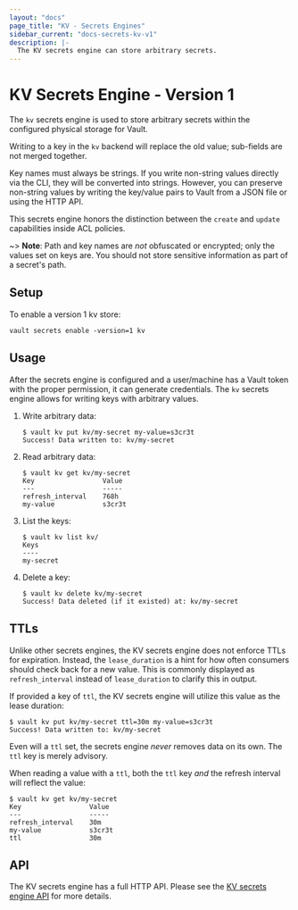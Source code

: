 ```yaml
---
layout: "docs"
page_title: "KV - Secrets Engines"
sidebar_current: "docs-secrets-kv-v1"
description: |-
  The KV secrets engine can store arbitrary secrets.
---
```


# KV Secrets Engine - Version 1

The `kv` secrets engine is used to store arbitrary secrets within the
configured physical storage for Vault.

Writing to a key in the `kv` backend will replace the old value; sub-fields are
not merged together.

Key names must always be strings. If you write non-string values directly via
the CLI, they will be converted into strings. However, you can preserve
non-string values by writing the key/value pairs to Vault from a JSON file or
using the HTTP API.

This secrets engine honors the distinction between the `create` and `update`
capabilities inside ACL policies.

~> **Note**: Path and key names are _not_ obfuscated or encrypted; only the
values set on keys are. You should not store sensitive information as part of a
secret's path.

## Setup

To enable a version 1 kv store:

```
vault secrets enable -version=1 kv
```

## Usage

After the secrets engine is configured and a user/machine has a Vault token with
the proper permission, it can generate credentials. The `kv` secrets engine
allows for writing keys with arbitrary values.

1. Write arbitrary data:

    ```text
    $ vault kv put kv/my-secret my-value=s3cr3t
    Success! Data written to: kv/my-secret
    ```

1. Read arbitrary data:

    ```text
    $ vault kv get kv/my-secret
    Key                 Value
    ---                 -----
    refresh_interval    768h
    my-value            s3cr3t
    ```

1. List the keys:

    ```text
    $ vault kv list kv/
    Keys
    ----
    my-secret
    ```

1. Delete a key:

    ```
    $ vault kv delete kv/my-secret
    Success! Data deleted (if it existed) at: kv/my-secret
    ```

## TTLs

Unlike other secrets engines, the KV secrets engine does not enforce TTLs
for expiration. Instead, the `lease_duration` is a hint for how often consumers
should check back for a new value. This is commonly displayed as
`refresh_interval` instead of `lease_duration` to clarify this in output.

If provided a key of `ttl`, the KV secrets engine will utilize this value
as the lease duration:

```text
$ vault kv put kv/my-secret ttl=30m my-value=s3cr3t
Success! Data written to: kv/my-secret
```

Even will a `ttl` set, the secrets engine _never_ removes data on its own. The
`ttl` key is merely advisory.

When reading a value with a `ttl`, both the `ttl` key _and_ the refresh interval
will reflect the value:

```text
$ vault kv get kv/my-secret
Key                 Value
---                 -----
refresh_interval    30m
my-value            s3cr3t
ttl                 30m
```

## API

The KV secrets engine has a full HTTP API. Please see the
[KV secrets engine API](/api/secret/kv/kv-v1.html) for more
details.
